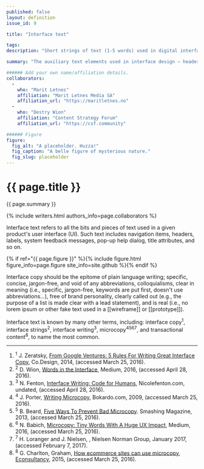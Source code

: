 ```yaml
---
published: false
layout: definition
issue_id: 9

title: "Interface text"

tags:
description: "Short strings of text (1-5 words) used in digital interfaces to guide exploration, text input, personalization, and the like. Not the same as microcopy."

summary: "The auxiliary text elements used in interface design — headers, labels, feedback messages, menu items, et cetera — that help people navigate and use application interfaces, whether for websites, mobile applications, kiosks, wearable devices, appliance panels, analog/digital dashboards or what have you."

###### Add your own name/affiliation details. 
collaborators: 
  - 
    who: "Marit Letnes"
    affiliation: "Marit Letnes Media SA"
    affiliation_url: "https://maritletnes.no"
  - 
    who: "Destry Wion"
    affiliation: "Content Strategy Forum"
    affiliation_url: "https://csf.community"

###### Figure
figure:
  fig_alt: "A placeholder. Huzza!"
  fig_caption: "A belle figure of mysterious nature."
  fig_slug: placeholder
---
```


<h1 class="term-title">{{ page.title }}</h1>

<p class="summary">{{ page.summary }}</p>

<!-- COLLABORATORS – This must not move nor be deleted -->
{% include writers.html authors_info=page.collaborators %}

<!-- DEFINITION BEGINS -->

Interface text refers to all the bits and pieces of text used in a given product's user interface (UI). Such text includes navigation items, headers, labels, system feedback messages, pop-up help dialog, title attributes, and so on.

<!-- FIGURE – You can move this line to position among paras, but never delete it! -->
{% if ref="{{ page.figure }}" %}{% include figure.html figure_info=page.figure site_info=site.github %}{% endif %}

Interface copy should be the epitome of plain language writing; specific, concise, jargon-free, and void of any abbreviations, colloquialisms, clear in meaning (i.e., specific, jargon-free, keywords are put first, doesn't use abbreviations…), free of brand personality, clearly called out (e.g., the purpose of a list is made clear with a lead statement), and is real (i.e., no lorem ipsum or other fake text used in a [[wireframe]] or [[prototype]]).

Interface text is known by many other terms, including: interface copy<sup class="ref">1</sup>, interface strings<sup class="ref">2</sup>, interface writing<sup class="ref">3</sup>, microcopy<sup class="ref">4</sup><sup class="ref">5</sup><sup class="ref">6</sup><sup class="ref">7</sup>, and transactional content<sup class="ref">8</sup>, to name the most common.

<hr class="footnotes">

<ol class="references nomark">
	<li><sup>1</sup>
		J. Zeratsky, <a href="http://www.fastcodesign.com/3026463/from-google-ventures-5-rules-for-writing-great-interface-copy">From Google Ventures: 5 Rules For Writing Great Interface Copy</a>, Co.Design, 2014, (accessed March 25, 2016).
	</li>
	<li><sup>2</sup>
		D. Wion, <a href="https://medium.com/@wion/words-in-the-interface-fe963da74e0f#.o9e3pbo54">Words in the Interface</a>, Medium, 2016, (accessed April 28, 2016).
	</li>
	<li><sup>3</sup>
		N. Fenton, <a href="http://nicolefenton.com/interface-writing/">Interface Writing: Code for Humans</a>, Nicolefenton.com, undated, (accessed April 28, 2016).
	</li>
	<li><sup>4</sup>
		J. Porter, <a href="http://bokardo.com/archives/writing-microcopy/">Writing Microcopy</a>, Bokardo.com, 2009, (accessed March 25, 2016).
	</li>
	<li><sup>5</sup>
		B. Beard, <a href="https://www.smashingmagazine.com/2013/06/five-ways-prevent-bad-microcopy/">Five Ways To Prevent Bad Microcopy</a>. Smashing Magazine, 2013, (accessed March 25, 2016).
	</li>
	<li><sup>6</sup>
		N. Babich, <a href="https://uxplanet.org/microcopy-tiny-words-with-a-huge-ux-impact-90140acc6e42#.21lpg1vh7">Microcopy: Tiny Words With A Huge UX Impact</a>, Medium, 2016, (accessed March 25, 2016).
	</li>
	<li><sup>7</sup>
		H. Loranger and J. Nielsen, <a href="https://www.nngroup.com/articles/microcontent-how-to-write-headlines-page-titles-and-subject-lines/"></a>, Nielsen Norman Group, January 2017, (accessed February 7, 2017).
	</li>
	<li><sup>8</sup>
		G. Charlton, Graham, <a href="https://econsultancy.com/blog/66638-how-ecommerce-sites-can-use-microcopy/">How ecommerce sites can use microcopy, Econsultancy</a>, 2015, (accessed March 25, 2016).
	</li>
</ol>
